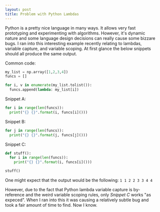 ```yaml
---
layout: post
title: Problem with Python Lambdas
---
```


Python is a pretty nice language in many ways. It allows very fast prototyping and experimenting with algorithms. However, it's dynamic nature
and some language design decisions can really cause some bizzare bugs. I ran into this interesting example recently relating to lambdas, variable
capture, and variable scoping. At first glance the below snippets should all produce the same output.

Common code:

```python
my_list = np.array([1,2,3,4])
funcs = []

for i, v in enumerate(my_list.tolist()):
  funcs.append(lambda: my_list[i])
```

Snippet A:

```python
for i in range(len(funcs)):
  print("{} {}".format(i, funcs[i]()))
```

Snippet B:

```python
for j in range(len(funcs)):
  print("{} {}".format(j, funcs[j]()))
```

Snippet C:

```python
def stuff():
  for i in range(len(funcs)):
    print("{} {}".format(i, funcs[i]()))

stuff()
```

One might expect that the output would be the following:
`
1 1
2 2
3 3
4 4
`

However, due to the fact that Python lambda variable capture is by-reference and the weird variable scoping rules, only *Snippet C* works "as expeced".
When I ran into this it was causing a relatively subtle bug and took a fair amount of time to find. Now I know.

